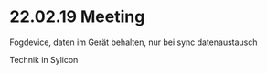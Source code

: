 # 22.02.19 Meeting

Fogdevice, daten im Gerät behalten, nur bei sync datenaustausch

Technik in Sylicon